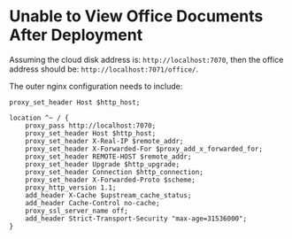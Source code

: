 # Unable to View Office Documents After Deployment

Assuming the cloud disk address is: `http://localhost:7070`, then the office address should be: `http://localhost:7071/office/`.

The outer nginx configuration needs to include:
```nginx
proxy_set_header Host $http_host;
```
```nginx
location ^~ / {
    proxy_pass http://localhost:7070; 
    proxy_set_header Host $http_host; 
    proxy_set_header X-Real-IP $remote_addr; 
    proxy_set_header X-Forwarded-For $proxy_add_x_forwarded_for; 
    proxy_set_header REMOTE-HOST $remote_addr; 
    proxy_set_header Upgrade $http_upgrade; 
    proxy_set_header Connection $http_connection; 
    proxy_set_header X-Forwarded-Proto $scheme; 
    proxy_http_version 1.1; 
    add_header X-Cache $upstream_cache_status; 
    add_header Cache-Control no-cache; 
    proxy_ssl_server_name off; 
    add_header Strict-Transport-Security "max-age=31536000"; 
}
```
